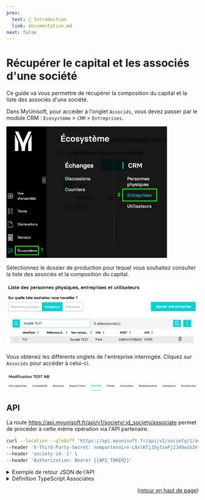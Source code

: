 ```yaml
---
prev:
  text: 🐤 Introduction
  link: documentation.md
next: false
---
```


<span id="readme-top"></span>

# Récupérer le capital et les associés d'une société

Ce guide va vous permettre de récupérer la composition du capital et la liste des associés d'une société.

Dans MyUnisoft, pour accéder à l'onglet `Associés`, vous devez passer par le module CRM : `Ecosystème` > `CRM` > `Entreprises`.

![](../../images/ecosysteme_crm_entreprises.png)

Sélectionnez le dossier de production pour lequel vous souhaitez consulter la liste des associés et la composition du capital.

![](../../images/liste_entreprises.png)

Vous obtenez les différents onglets de l'entreprise interrogée. Cliquez sur `Associés` pour accéder à celui-ci.

![](../../images/modif_associes.png)

## API

La route https://api.myunisoft.fr/api/v1/society/:id_society/associate permet de procéder à cette même opération via l'API partenaire.

```bash
curl --location --globoff 'https://api.myunisoft.fr/api/v1/society/1/associate' \
--header 'X-Third-Party-Secret: nompartenaire-L8vlKfjJ5y7zwFj2J49xo53V' \
--header 'society-id: 1' \
--header 'Authorization: Bearer {{API_TOKEN}}'
```

<details class="details custom-block"><summary>Exemple de retour JSON de l'API</summary>

```json
{
  "capital": {
    "historical_id": 1525,
    "date": "2023-07-01",
    "capital": 30000,
    "social_part": 100,
    "social_part_value": 300
  },
  "associate_list": {
    "physical_person_list": [
      {
        "physical_person_link_id": 2586,
        "physical_person": {
          "id": 5861,
          "firstname": "Arnaud",
          "name": "Durant",
          "account_id": 18719593,
          "coord": [
            {
              "id": 12576,
              "type": {
                  "id": 1,
                  "label": "Mail",
                  "value": "Mail"
              },
              "label": null,
              "value": "arnaud.durant@fakemail.com"
            }
          ]
        },
        "signatory_function": {
          "id": 3,
          "label": "Chef d'entreprise"
        },
        "function": {
          "id": 10,
          "label": "Administrateur"
        },
        "start_date": "2023-08-10",
        "end_date": "",
        "social_part": {
          "PP": 50,
          "NP": 0,
          "US": 0,
          "percent": 50
        }
      }
      // ...
    ],
    "society_list": [
      {
        "society_link_id": 2003,
        "society": {
          "revenu_pro": false,
          "id": 5303,
          "name": "SCI Immo Invest",
          "siret": "45698732100045",
          "capital": 10000,
          "nb_part": 100,
          "date_capital": "20220221",
          "address": "10 T Avenue Granot 07800 BEAUCHASTEL FRANCE",
          "account_id": 18719588,
          "start_date": "2023-08-15",
          "end_date": "",
          "id_type_company": 1,
          "head_group_if": false,
          "fiscal_integration": false,
          "assujetti_unique": false,
          "vat_start_date": "",
          "vat_end_date": ""
        },
        "signatory_function": {
          "id": 6,
          "label": "Co-Gérant"
        },
        "social_part": {
          "PP": 50,
          "NP": 0,
          "US": 0,
          "percent": 50
        }
      }
      // ...
    ]
  }
}
```

</details>

<details class="details custom-block"><summary>Définition TypeScript Associates</summary>

```ts
interface Associates {
  capital: {
    historical_id: number,
    date: string,
    capital: number,
    social_part: number,
    social_part_value: number
  },
  associate_list: {
    physical_person_list: [
      {
        physical_person_link_id: number,
        physical_person: {
          id: number,
          firstname: string,
          name: string,
          account_id: number,
          coord: [
            {
              id: number,
              type: {
                  id: number,
                  label: string,
                  value: string
              },
              label: string,
              value: string
            }
          ]
        },
        signatory_function: {
          id: number,
          label: string
        },
        function: {
          id: number,
          label: string
        },
        start_date: string,
        end_date: string,
        social_part: {
          PP: number,
          NP: number,
          US: number,
          percent: number
        }
      }
    ],
    society_list: [
      {
        society_link_id: number,
        society: {
          revenu_pro: boolean,
          id: number,
          name: string,
          siret: string,
          capital: number,
          nb_part: number,
          date_capital: string,
          address: string,
          account_id: number,
          start_date: string,
          end_date: ,
          id_type_company: number,
          head_group_if: false,
          fiscal_integration: false,
          assujetti_unique: false,
          vat_start_date: ,
          vat_end_date: 
        },
        signatory_function: {
          id: number,
          label: string
        },
        social_part: {
          PP: number,
          NP: number,
          US: number,
          percent: number
        }
      }
    ]
  }
}
```

</details>

<p align="right">(<a href="#readme-top">retour en haut de page</a>)</p>
